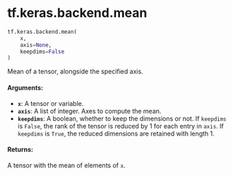 <div itemscope itemtype="http://developers.google.com/ReferenceObject">
<meta itemprop="name" content="tf.keras.backend.mean" />
<meta itemprop="path" content="Stable" />
</div>

# tf.keras.backend.mean

``` python
tf.keras.backend.mean(
    x,
    axis=None,
    keepdims=False
)
```

Mean of a tensor, alongside the specified axis.

#### Arguments:

* <b>`x`</b>: A tensor or variable.
* <b>`axis`</b>: A list of integer. Axes to compute the mean.
* <b>`keepdims`</b>: A boolean, whether to keep the dimensions or not.
        If `keepdims` is `False`, the rank of the tensor is reduced
        by 1 for each entry in `axis`. If `keepdims` is `True`,
        the reduced dimensions are retained with length 1.


#### Returns:

A tensor with the mean of elements of `x`.